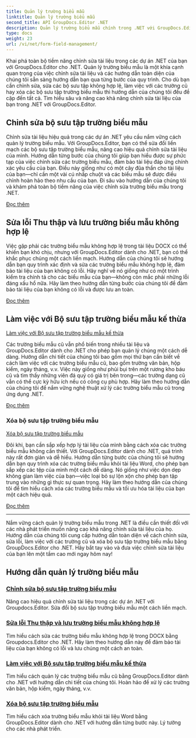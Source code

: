 ```yaml
---
title: Quản lý trường biểu mẫu
linktitle: Quản lý trường biểu mẫu
second_title: API GroupDocs.Editor .NET
description: Quản lý trường biểu mẫu chính trong .NET với GroupDocs.Editor. Tìm hiểu cách chỉnh sửa, sửa chữa, làm việc với các bộ sưu tập trường biểu mẫu một cách liền mạch.
type: docs
weight: 23
url: /vi/net/form-field-management/
---
```

Khai phá toàn bộ tiềm năng chỉnh sửa tài liệu trong các dự án .NET của bạn với GroupDocs.Editor cho .NET. Quản lý trường biểu mẫu là một khía cạnh quan trọng của việc chỉnh sửa tài liệu và các hướng dẫn toàn diện của chúng tôi sẵn sàng hướng dẫn bạn qua từng bước của quy trình. Cho dù bạn cần chỉnh sửa, sửa các bộ sưu tập không hợp lệ, làm việc với các trường cũ hay xóa các bộ sưu tập trường biểu mẫu thì hướng dẫn của chúng tôi đều đề cập đến tất cả. Tìm hiểu sâu và nâng cao khả năng chỉnh sửa tài liệu của bạn trong .NET với GroupDocs.Editor.

## Chỉnh sửa bộ sưu tập trường biểu mẫu

Chỉnh sửa tài liệu hiệu quả trong các dự án .NET yêu cầu nắm vững cách quản lý trường biểu mẫu. Với GroupDocs.Editor, bạn có thể sửa đổi liền mạch các bộ sưu tập trường biểu mẫu, nâng cao hiệu quả chỉnh sửa tài liệu của mình. Hướng dẫn từng bước của chúng tôi giúp bạn hiểu được sự phức tạp của việc chỉnh sửa các trường biểu mẫu, đảm bảo tài liệu đáp ứng chính xác yêu cầu của bạn. Điều này giống như có một cây đũa thần cho tài liệu của bạn—chỉ cần một vài cú nhấp chuột và các biểu mẫu sẽ được điều chỉnh hoàn hảo theo nhu cầu của bạn. Đi sâu vào hướng dẫn của chúng tôi và khám phá toàn bộ tiềm năng của việc chỉnh sửa trường biểu mẫu trong .NET.

[Đọc thêm](./edit-form-field-collection/)

## Sửa lỗi Thu thập và lưu trường biểu mẫu không hợp lệ

Việc gặp phải các trường biểu mẫu không hợp lệ trong tài liệu DOCX có thể khiến bạn khó chịu, nhưng với GroupDocs.Editor dành cho .NET, bạn có thể khắc phục chúng một cách liền mạch. Hướng dẫn của chúng tôi sẽ hướng dẫn bạn quy trình xác định và sửa các trường biểu mẫu không hợp lệ, đảm bảo tài liệu của bạn không có lỗi. Hãy nghĩ về nó giống như có một trình kiểm tra chính tả cho các biểu mẫu của bạn—không còn mắc phải những lỗi đáng xấu hổ nữa. Hãy làm theo hướng dẫn từng bước của chúng tôi để đảm bảo tài liệu của bạn không có lỗi và được lưu an toàn.

[Đọc thêm](./fix-invalid-form-field-collection-save/)

## Làm việc với Bộ sưu tập trường biểu mẫu kế thừa
[Làm việc với Bộ sưu tập trường biểu mẫu kế thừa](./work-legacy-form-field-collection/)

Các trường biểu mẫu cũ vẫn phổ biến trong nhiều tài liệu và GroupDocs.Editor dành cho .NET cho phép bạn quản lý chúng một cách dễ dàng. Hướng dẫn chi tiết của chúng tôi bao gồm mọi thứ bạn cần biết về cách làm việc với các trường biểu mẫu cũ, bao gồm trường văn bản, hộp kiểm, ngày tháng, v.v. Việc này giống như phủi bụi trên một rương kho báu cũ và tìm thấy những viên đá quý có giá trị bên trong—các trường dạng cũ vẫn có thể cực kỳ hữu ích nếu có công cụ phù hợp. Hãy làm theo hướng dẫn của chúng tôi để nắm vững nghệ thuật xử lý các trường biểu mẫu cũ trong ứng dụng .NET.

[Đọc thêm](./work-legacy-form-field-collection/)

### Xóa bộ sưu tập trường biểu mẫu
[Xóa bộ sưu tập trường biểu mẫu](./remove-form-field-collection/)

Đôi khi, bạn cần sắp xếp hợp lý tài liệu của mình bằng cách xóa các trường biểu mẫu không cần thiết. Với GroupDocs.Editor dành cho .NET, quá trình này rất đơn giản và dễ hiểu. Hướng dẫn từng bước của chúng tôi sẽ hướng dẫn bạn quy trình xóa các trường biểu mẫu khỏi tài liệu Word, cho phép bạn sắp xếp các tệp của mình một cách dễ dàng. Nó giống như việc dọn dẹp không gian làm việc của bạn—việc loại bỏ sự lộn xộn cho phép bạn tập trung vào những gì thực sự quan trọng. Hãy làm theo hướng dẫn của chúng tôi để tìm hiểu cách xóa các trường biểu mẫu và tối ưu hóa tài liệu của bạn một cách hiệu quả.

[Đọc thêm](./remove-form-field-collection/)

---

Nắm vững cách quản lý trường biểu mẫu trong .NET là điều cần thiết đối với các nhà phát triển muốn nâng cao khả năng chỉnh sửa tài liệu của họ. Hướng dẫn của chúng tôi cung cấp hướng dẫn toàn diện về cách chỉnh sửa, sửa lỗi, làm việc với các trường cũ và xóa bộ sưu tập trường biểu mẫu bằng GroupDocs.Editor cho .NET. Hãy bắt tay vào và đưa việc chỉnh sửa tài liệu của bạn lên một tầm cao mới ngay hôm nay!
## Hướng dẫn quản lý trường biểu mẫu
### [Chỉnh sửa bộ sưu tập trường biểu mẫu](./edit-form-field-collection/)
Nâng cao hiệu quả chỉnh sửa tài liệu trong các dự án .NET với Groupdocs.Editor. Sửa đổi bộ sưu tập trường biểu mẫu một cách liền mạch.
### [Sửa lỗi Thu thập và lưu trường biểu mẫu không hợp lệ](./fix-invalid-form-field-collection-save/)
Tìm hiểu cách sửa các trường biểu mẫu không hợp lệ trong DOCX bằng Groupdocs.Editor cho .NET. Hãy làm theo hướng dẫn này để đảm bảo tài liệu của bạn không có lỗi và lưu chúng một cách an toàn.
### [Làm việc với Bộ sưu tập trường biểu mẫu kế thừa](./work-legacy-form-field-collection/)
Tìm hiểu cách quản lý các trường biểu mẫu cũ bằng GroupDocs.Editor dành cho .NET với hướng dẫn chi tiết của chúng tôi. Hoàn hảo để xử lý các trường văn bản, hộp kiểm, ngày tháng, v.v.
### [Xóa bộ sưu tập trường biểu mẫu](./remove-form-field-collection/)
Tìm hiểu cách xóa trường biểu mẫu khỏi tài liệu Word bằng GroupDocs.Editor dành cho .NET với hướng dẫn từng bước này. Lý tưởng cho các nhà phát triển.